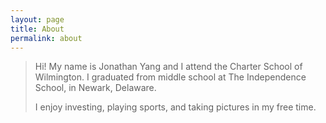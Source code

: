 ```yaml
---
layout: page
title: About
permalink: about
---
```


> Hi! My name is Jonathan Yang and I attend the Charter School of Wilmington. I graduated from middle school at The Independence School, in Newark, Delaware.
>
> I enjoy investing, playing sports, and taking pictures in my free time.
